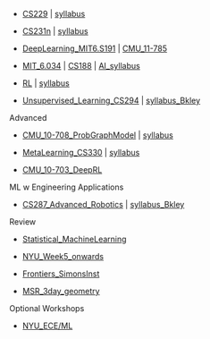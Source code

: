 * [CS229](https://www.youtube.com/playlist?list=PLoROMvodv4rMiGQp3WXShtMGgzqpfVfbU) | [syllabus](http://cs229.stanford.edu/syllabus-autumn2018.html)

* [CS231n](https://www.youtube.com/playlist?list=PL3FW7Lu3i5JvHM8ljYj-zLfQRF3EO8sYv) | [syllabus](https://cs231n.github.io/)

* [DeepLearning_MIT6.S191](http://introtodeeplearning.com/) | [CMU_11-785](https://deeplearning.cs.cmu.edu/F21/index.html)

* [MIT_6.034](https://www.youtube.com/playlist?list=PLUl4u3cNGP63gFHB6xb-kVBiQHYe_4hSi) | [CS188](https://www.youtube.com/playlist?list=PL7k0r4t5c108AZRwfW-FhnkZ0sCKBChLH) | [AI_syllabus](https://inst.eecs.berkeley.edu/~cs188/fa18/index.html)

* [RL](https://www.youtube.com/playlist?list=PLqYmG7hTraZBiG_XpjnPrSNw-1XQaM_gB)
| [syllabus](https://www.davidsilver.uk/teaching/)

* [Unsupervised_Learning_CS294](https://www.youtube.com/channel/UCf4SX8kAZM_oGcZjMREsU9w/videos) | [syllabus_Bkley](https://sites.google.com/view/berkeley-cs294-158-sp20/home)

Advanced

* [CMU_10-708_ProbGraphModel](https://www.youtube.com/playlist?list=PLoZgVqqHOumTY2CAQHL45tQp6kmDnDcqn) | [syllabus](https://www.cs.cmu.edu/~epxing/Class/10708-20/)

* [MetaLearning_CS330](https://www.youtube.com/playlist?list=PLoROMvodv4rMC6zfYmnD7UG3LVvwaITY5) | [syllabus](http://cs330.stanford.edu/)

* [CMU_10-703_DeepRL](http://www.andrew.cmu.edu/course/10-703/)


ML w Engineering Applications
* [CS287_Advanced_Robotics](https://people.eecs.berkeley.edu/~pabbeel/cs287-fa19/) | [syllabus_Bkley](https://people.eecs.berkeley.edu/~pabbeel/cs287-fa19/)

Review 
* [Statistical_MachineLearning](https://www.youtube.com/playlist?list=PL05umP7R6ij2XCvrRzLokX6EoHWaGA2cC)

* [NYU_Week5_onwards](https://atcold.github.io/pytorch-Deep-Learning/)

* [Frontiers_SimonsInst](https://www.youtube.com/playlist?list=PLgKuh-lKre11ekU7g-Z_qsvjDD8cT-hi9)

* [MSR_3day_geometry](https://www.youtube.com/playlist?list=PLD7HFcN7LXRe30qq36It2XCljxc340O_d)


Optional Workshops
* [NYU_ECE/ML](https://www.youtube.com/playlist?list=PLhwo5ntex8iY9xhpSwWas451NgVuqBE7U)